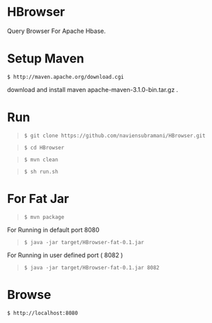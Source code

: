 HBrowser
============

Query Browser For Apache Hbase.

Setup Maven 
============
```$ http://maven.apache.org/download.cgi```

download  and install maven apache-maven-3.1.0-bin.tar.gz .


Run 
============
>```$ git clone https://github.com/naviensubramani/HBrowser.git```

>```$ cd HBrowser```

>```$ mvn clean```

>```$ sh run.sh```

For Fat Jar
============
>```$ mvn package```

For Running in default port 8080

>```$ java -jar target/HBrowser-fat-0.1.jar```

For Running in user defined port ( 8082 )

>```$ java -jar target/HBrowser-fat-0.1.jar 8082```

Browse
============
```$ http://localhost:8080```
